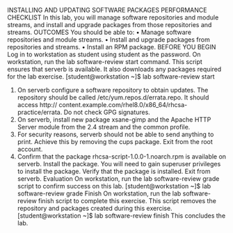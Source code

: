 INSTALLING AND UPDATING SOFTWARE PACKAGES 
PERFORMANCE CHECKLIST
 In this lab, you will manage software repositories and module streams, and install and upgrade packages from those repositories and streams. 
OUTCOMES 
You should be able to: 
• Manage software repositories and module streams.
 • Install and upgrade packages from repositories and streams.
 • Install an RPM package. 
BEFORE YOU BEGIN 
Log in to workstation as student using student as the password. 
On workstation, run the lab software-review start command. This script ensures that serverb is available. It also downloads any packages required for the lab exercise. 
[student@workstation ~]$ lab software-review start 
1. On serverb configure a software repository to obtain updates. The repository should be called /etc/yum.repos.d/errata.repo. It should access http:// content.example.com/rhel8.0/x86_64/rhcsa-practice/errata. Do not check GPG signatures.
2. On serverb, install new package xsane-gimp and the Apache HTTP Server module from the 2.4 stream and the common profile.
3. For security reasons, serverb should not be able to send anything to print. Achieve this by removing the cups package. Exit from the root account.
4. Confirm that the package rhcsa-script-1.0.0-1.noarch.rpm is available on serverb. Install the package. You will need to gain superuser privileges to install the package. Verify that the package is installed. Exit from serverb.
Evaluation 
On workstation, run the lab software-review grade script to confirm success on this lab.
 [student@workstation ~]$ lab software-review grade 
Finish 
On workstation, run the lab software-review finish script to complete this exercise. This script removes the repository and packages created during this exercise.
 [student@workstation ~]$ lab software-review finish This concludes the lab. 
